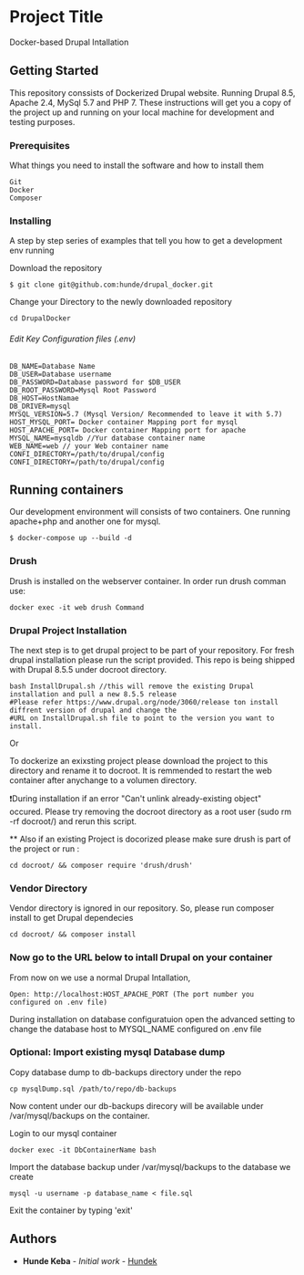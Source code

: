 # Project Title

Docker-based Drupal Intallation 

## Getting Started

This repository conssists of Dockerized  Drupal website. Running Drupal 8.5, Apache 2.4, MySql 5.7 and PHP 7. 
These instructions will get you a copy of the project up and running on your local machine for development and testing purposes. 

### Prerequisites

What things you need to install the software and how to install them

```
Git 
Docker 
Composer
```

### Installing

A step by step series of examples that tell you how to get a development env running

Download the repository

```
$ git clone git@github.com:hunde/drupal_docker.git 
```

Change your Directory to the newly downloaded repository

```
cd DrupalDocker
```
###### Edit Key Configuration files (.env)

```
DB_NAME=Database Name
DB_USER=Database username
DB_PASSWORD=Database password for $DB_USER
DB_ROOT_PASSWORD=Mysql Root Password
DB_HOST=HostNamae 
DB_DRIVER=mysql
MYSQL_VERSION=5.7 (Mysql Version/ Recommended to leave it with 5.7)
HOST_MYSQL_PORT= Docker container Mapping port for mysql
HOST_APACHE_PORT= Docker container Mapping port for apache
MYSQL_NAME=mysqldb //Yur database container name
WEB_NAME=web // your Web container name 
CONFI_DIRECTORY=/path/to/drupal/config
CONFI_DIRECTORY=/path/to/drupal/config
```


## Running containers

Our development environment will consists of two containers. One running apache+php and another one for mysql. 

```
$ docker-compose up --build -d
```

### Drush

Drush is installed on the webserver container. In order run drush comman use:

```
docker exec -it web drush Command 
```

### Drupal Project Installation 

The next step is to get drupal project to be part of your repository. For fresh drupal installation please run the script provided. This repo is being shipped with Drupal 8.5.5 under docroot directory. 

```
bash InstallDrupal.sh //this will remove the existing Drupal installation and pull a new 8.5.5 release 
#Please refer https://www.drupal.org/node/3060/release ton install diffrent version of drupal and change the 
#URL on InstallDrupal.sh file to point to the version you want to install.
```
Or 

To dockerize an exixsting project please download the project to this directory and rename it to docroot. 
It is remmended to restart the web container after anychange to a volumen directory. 

❗During installation if an error "Can't unlink already-existing object" occured. Please try removing the docroot directory as a root user (sudo rm -rf docroot/) and rerun this script.  

 ** Also if an existing Project is docorized please make sure drush is part of the project or run :

```
cd docroot/ && composer require 'drush/drush'
```
### Vendor Directory 

Vendor directory is ignored in our repository. So, please run composer install to get Drupal dependecies


```
cd docroot/ && composer install 
```


### Now go to the URL below to intall Drupal on your container


From now on we use a normal Drupal Intallation, 

```
Open: http://localhost:HOST_APACHE_PORT (The port number you configured on .env file)
```

During installation on database configuratuion open the advanced setting to change the database host to MYSQL_NAME configured on .env file 

### Optional: Import existing mysql Database dump

Copy database dump to db-backups directory under the repo 

```
cp mysqlDump.sql /path/to/repo/db-backups
```

Now content under our db-backups direcory will be available under /var/mysql/backups on the container. 

Login to our mysql container 

```
docker exec -it DbContainerName bash 
```

Import the database backup under /var/mysql/backups to the database we create

```
mysql -u username -p database_name < file.sql
```

Exit the container by typing 'exit'

## Authors

* **Hunde Keba** - *Initial work* - [Hundek](https://github.com/hunde)


